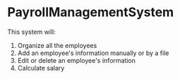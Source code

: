 # PayrollManagementSystem

This system will:
1. Organize all the employees
2. Add an employee's information manually or by a file
3. Edit or delete an employee's information
4. Calculate salary 
